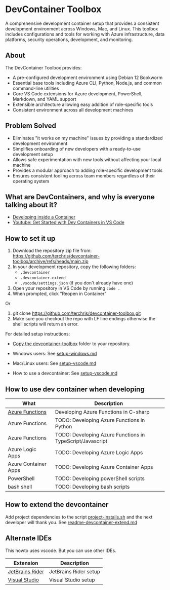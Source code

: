# DevContainer Toolbox

A comprehensive development container setup that provides a consistent development environment across Windows, Mac, and Linux. This toolbox includes configurations and tools for working with Azure infrastructure, data platforms, security operations, development, and monitoring.

## About

The DevContainer Toolbox provides:

- A pre-configured development environment using Debian 12 Bookworm
- Essential base tools including Azure CLI, Python, Node.js, and common command-line utilities
- Core VS Code extensions for Azure development, PowerShell, Markdown, and YAML support
- Extensible architecture allowing easy addition of role-specific tools
- Consistent environment across all development machines

## Problem Solved

- Eliminates "it works on my machine" issues by providing a standardized development environment
- Simplifies onboarding of new developers with a ready-to-use development setup
- Allows safe experimentation with new tools without affecting your local machine
- Provides a modular approach to adding role-specific development tools
- Ensures consistent tooling across team members regardless of their operating system

## What are DevContainers, and why is everyone talking about it?

- [Developing inside a Container](https://code.visualstudio.com/docs/devcontainers/containers)
- [Youtube: Get Started with Dev Containers in VS Code](https://www.youtube.com/watch?v=b1RavPr_878&t=38s)

## How to set it up

1. Download the repository zip file from: <https://github.com/terchris/devcontainer-toolbox/archive/refs/heads/main.zip>
2. In your development repository, copy the following folders:
   - `.devcontainer`
   - `.devcontainer.extend`
   - `.vscode/settings.json` (if you don't already have one)
3. Open your repository in VS Code by running `code .`
4. When prompted, click "Reopen in Container"

Or

1. git clone https://github.com/terchris/devcontainer-toolbox.git
2. Make sure you checkout the repo with LF line endings otherwise the shell scripts will return an error.

For detailed setup instructions:

- [Copy the devcontainer-toolbox](copy-devcontainer-toolbox.md) folder to your repository.
- Windows users: See [setup-windows.md](./setup/setup-windows.md)
- Mac/Linux users: See [setup-vscode.md](./setup/setup-mac.md)

- How to use a devcontainer: See [setup-vscode.md](./setup/setup-vscode.md)

## How to use dev container when developing

| What | Description |
|-----------|-------------|
| [Azure Functions](.devcontainer/howto/howto-functions-csharp.md) | Developing Azure Functions in C-sharp |
| Azure Functions | TODO: Developing Azure Functions in Python |
| Azure Functions | TODO: Developing Azure Functions in TypeScript/Javascript |
| Azure Logic Apps | TODO: Developing Azure Logic Apps |
| Azure Container Apps | TODO: Developing Azure Container Apps |
| PowerShell | TODO: Developing powerShell scripts |
| bash shell | TODO: Developing bash scripts |

## How to extend the devcontainer

Add project dependencies to the script [project-installs.sh](.devcontainer.extend/project-installs.sh) and the next developer will thank you.
See [readme-devcontainer-extend.md](.devcontainer.extend/readme-devcontainer-extend.md)

## Alternate IDEs

This howto uses vscode. But you can use other IDEs.

| Extension | Description |
|-----------|-------------|
| [JetBrains Rider](.devcontainer/howto/howto-ide-jetbrains-rider.md) | JetBrains Rider setup |
| [Visual Studio](.devcontainer/howto/howto-ide-visual-studio.md) | Visual Studio setup |
